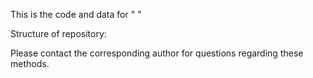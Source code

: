This is the code and data for "  "

Structure of repository: 

Please contact the corresponding author for questions regarding these methods. 
